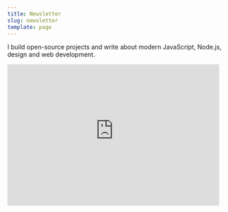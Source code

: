 ```yaml
---
title: Newsletter
slug: newsletter
template: page
---
```


I build open-source projects and write about modern JavaScript, Node.js, design and web development.

<div class="centered-iframe">
  <iframe
    width="480"
    height="320"
    src="https://taniarascia.substack.com/embed"
    frameborder="0"
    scrolling="no"
  ></iframe>
</div>
